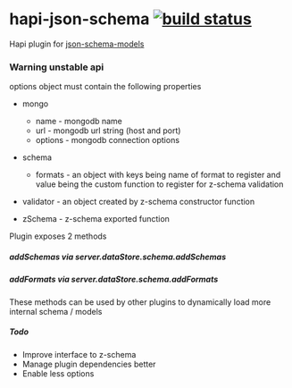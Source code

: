 # hapi-json-schema [![build status](https://travis-ci.org/simon-p-r/hapi-json-schema.svg?branch=master)](https://travis-ci.org/simon-p-r/hapi-json-schema)

Hapi plugin for [json-schema-models](https://github.com/simon-p-r/json-schema-models)

### Warning unstable api


options object must contain the following properties
+ mongo
   + name - mongodb name
   + url - mongodb url string (host and port)
   + options - mongodb connection options

+ schema
   + formats - an object with keys being name of format to register and value being the custom function to register for z-schema validation
+ validator - an object created by z-schema constructor function
+ zSchema - z-schema exported function

Plugin exposes 2 methods

##### addSchemas via server.dataStore.schema.addSchemas

##### addFormats via server.dataStore.schema.addFormats

These methods can be used by other plugins to dynamically load more internal schema / models

##### Todo

+ Improve interface to z-schema
+ Manage plugin dependencies better
+ Enable less options
